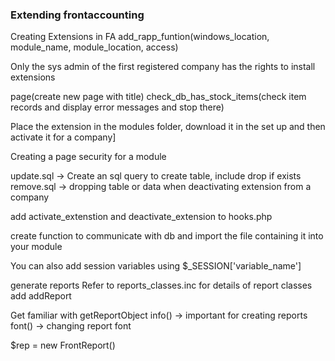 ### Extending frontaccounting

Creating Extensions in FA
add_rapp_funtion(windows_location, module_name, module_location, access)

Only the sys admin of the first registered company has the rights to install extensions

page(create new page with title)
check_db_has_stock_items(check item records and display error messages and stop there)

Place the extension in the modules folder, download it in the set up and then activate it for a company]

Creating a page security for a module

update.sql -> Create an sql query to create table, include drop if exists
remove.sql -> dropping table or data when deactivating extension from a company

add activate_extenstion and deactivate_extension to hooks.php

create function to communicate with db and import the file containing it into your module

You can also add session variables using $_SESSION['variable_name']

generate reports
Refer to reports_classes.inc for details of report classes add addReport

Get familiar with getReportObject
info() -> important for creating reports
font() -> changing report font


$rep = new FrontReport()